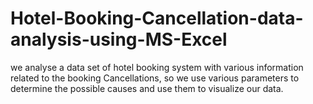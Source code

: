 # Hotel-Booking-Cancellation-data-analysis-using-MS-Excel
we analyse a data set of hotel booking system with various information related to the booking Cancellations, so we use various parameters to determine the possible causes and use them to visualize our data.

